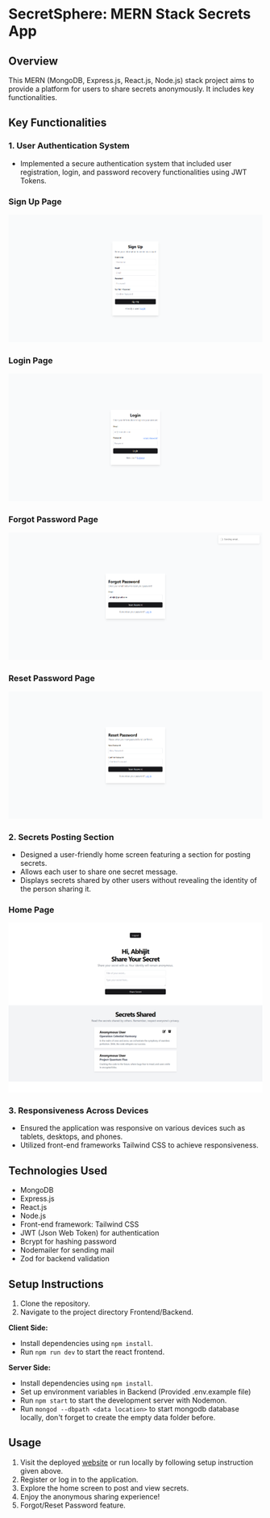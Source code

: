 # SecretSphere: MERN Stack Secrets App

## Overview

This MERN (MongoDB, Express.js, React.js, Node.js) stack project aims to provide a platform for users to share secrets anonymously. It includes key functionalities.

## Key Functionalities

### 1. User Authentication System

- Implemented a secure authentication system that included user registration, login, and password recovery functionalities using JWT Tokens.

### Sign Up Page

![Sign Up](./screens/signup.png)

### Login Page

![Login](./screens/login.png)

### Forgot Password Page

![Forgot Password](./screens/forgot-password.png)

### Reset Password Page

![Reset Password](./screens/reset-password.png)

### 2. Secrets Posting Section

- Designed a user-friendly home screen featuring a section for posting secrets.
- Allows each user to share one secret message.
- Displays secrets shared by other users without revealing the identity of the person sharing it.

### Home Page

![Home](./screens/home.png)

### 3. Responsiveness Across Devices

- Ensured the application was responsive on various devices such as tablets, desktops, and phones.
- Utilized front-end frameworks Tailwind CSS to achieve responsiveness.

## Technologies Used

- MongoDB
- Express.js
- React.js
- Node.js
- Front-end framework: Tailwind CSS
- JWT (Json Web Token) for authentication
- Bcrypt for hashing password
- Nodemailer for sending mail
- Zod for backend validation

## Setup Instructions

1. Clone the repository.
2. Navigate to the project directory Frontend/Backend.

**Client Side:**

- Install dependencies using `npm install`.
- Run `npm run dev` to start the react frontend.

**Server Side:**

- Install dependencies using `npm install`.
- Set up environment variables in Backend (Provided .env.example file)
- Run `npm start` to start the development server with Nodemon.
- Run `mongod --dbpath <data location>` to start mongodb database locally, don't forget to create the empty data folder before.

## Usage

1. Visit the deployed [website](https://affworld-assignment-1.onrender.com/) or run locally by following setup instruction given above.
2. Register or log in to the application.
3. Explore the home screen to post and view secrets.
4. Enjoy the anonymous sharing experience!
5. Forgot/Reset Password feature.
